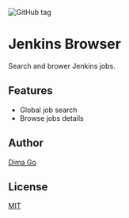 ![GitHub tag](https://img.shields.io/github/v/tag/go-dima/raycast-jenkins)

# Jenkins Browser

Search and brower Jenkins jobs.

## Features

- Global job search
- Browse jobs details

## Author

[Dima Go](https://github.com/go-dima)

## License

[MIT](./LICENSE)
